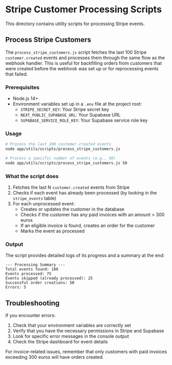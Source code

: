 # Stripe Customer Processing Scripts

This directory contains utility scripts for processing Stripe events.

## Process Stripe Customers

The `process_stripe_customers.js` script fetches the last 100 Stripe `customer.created` events and processes them through the same flow as the webhook handler. This is useful for backfilling orders from customers that were created before the webhook was set up or for reprocessing events that failed.

### Prerequisites

- Node.js 14+
- Environment variables set up in a `.env` file at the project root:
  - `STRIPE_SECRET_KEY`: Your Stripe secret key
  - `NEXT_PUBLIC_SUPABASE_URL`: Your Supabase URL
  - `SUPABASE_SERVICE_ROLE_KEY`: Your Supabase service role key

### Usage

```bash
# Process the last 100 customer.created events
node app/utils/scripts/process_stripe_customers.js

# Process a specific number of events (e.g., 50)
node app/utils/scripts/process_stripe_customers.js 50
```

### What the script does

1. Fetches the last N `customer.created` events from Stripe
2. Checks if each event has already been processed (by looking in the `stripe_events` table)
3. For each unprocessed event:
   - Creates or updates the customer in the database
   - Checks if the customer has any paid invoices with an amount > 300 euros
   - If an eligible invoice is found, creates an order for the customer
   - Marks the event as processed

### Output

The script provides detailed logs of its progress and a summary at the end:

```
--- Processing Summary ---
Total events found: 100
Events processed: 75
Events skipped (already processed): 25
Successful order creations: 50
Errors: 5
```

## Troubleshooting

If you encounter errors:

1. Check that your environment variables are correctly set
2. Verify that you have the necessary permissions in Stripe and Supabase
3. Look for specific error messages in the console output
4. Check the Stripe dashboard for event details

For invoice-related issues, remember that only customers with paid invoices exceeding 300 euros will have orders created. 